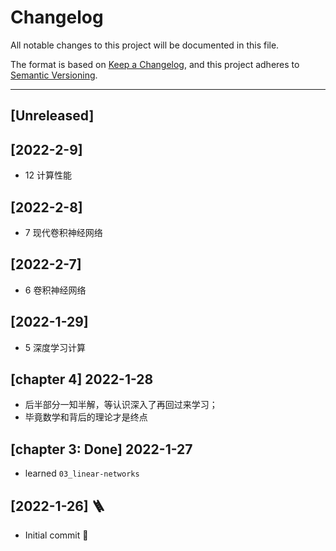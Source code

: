 # Changelog

All notable changes to this project will be documented in this file.

The format is based on [Keep a Changelog](https://keepachangelog.com/en/1.0.0/),
and this project adheres to [Semantic Versioning](https://semver.org/spec/v2.0.0.html).
****

## [Unreleased]


## [2022-2-9]

- 12 计算性能

## [2022-2-8]

- 7 现代卷积神经网络

## [2022-2-7]

- 6 卷积神经网络

## [2022-1-29]

- 5 深度学习计算

## [chapter 4] 2022-1-28

- 后半部分一知半解，等认识深入了再回过来学习；
- 毕竟数学和背后的理论才是终点

## [chapter 3: Done] 2022-1-27

- learned `03_linear-networks`

## [2022-1-26] 🪜

- Initial commit 🎊

